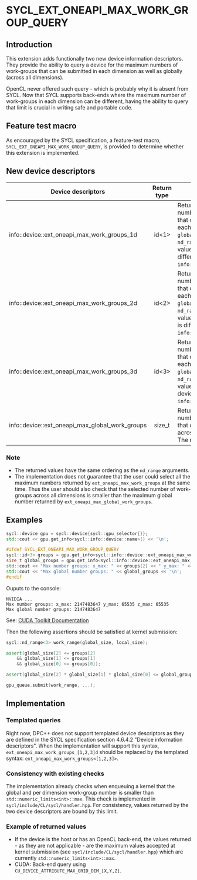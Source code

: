 # SYCL_EXT_ONEAPI_MAX_WORK_GROUP_QUERY

## Introduction

This extension adds functionally two new device information descriptors. They provide the ability to query a device for the maximum numbers of work-groups that can be submitted in each dimension as well as globally (across all dimensions).

OpenCL never offered such query - which is probably why it is absent from SYCL. Now that SYCL supports back-ends where the maximum number of work-groups in each dimension can be different, having the ability to query that limit is crucial in writing safe and portable code.

## Feature test macro

As encouraged by the SYCL specification, a feature-test macro, `SYCL_EXT_ONEAPI_MAX_WORK_GROUP_QUERY`, is provided to determine whether this extension is implemented.

## New device descriptors

| Device descriptors                                     | Return type | Description                                                                                                                                                                                                             |
| ------------------------------------------------------ | ----------- | ----------------------------------------------------------------------------------------------------------------------------------------------------------------------------------------------------------------------- |
| info::device::ext_oneapi_max_work_groups_1d     |  id<1>      | Returns the maximum number of work-groups that can be submitted in each dimension of the `globalSize` of a `nd_range<1>`. The minimum value is `(1)` if the device is different than `info::device_type::custom`.       |
| info::device::ext_oneapi_max_work_groups_2d     |  id<2>      | Returns the maximum number of work-groups that can be submitted in each dimension of the `globalSize` of a `nd_range<2>`. The minimum value is `(1, 1)` if the device is different than `info::device_type::custom`.    |
| info::device::ext_oneapi_max_work_groups_3d     |  id<3>      | Returns the maximum number of work-groups that can be submitted in each dimension of the `globalSize` of a `nd_range<3>`. The minimum value is `(1, 1, 1)` if the device is different than `info::device_type::custom`. |
| info::device::ext_oneapi_max_global_work_groups |  size_t     | Returns the maximum number of work-groups that can be submitted across all the dimensions. The minimum value is `1`.                                                                                                    |

### Note

- The returned values have the same ordering as the `nd_range` arguments.
- The implementation does not guarantee that the user could select all the maximum numbers returned by `ext_oneapi_max_work_groups` at the same time. Thus the user should also check that the selected number of work-groups across all dimensions is smaller than the maximum global number returned by `ext_oneapi_max_global_work_groups`.

## Examples

```c++
sycl::device gpu = sycl::device{sycl::gpu_selector{}};
std::cout << gpu.get_info<sycl::info::device::name>() << '\n';

#ifdef SYCL_EXT_ONEAPI_MAX_WORK_GROUP_QUERY
sycl::id<3> groups = gpu.get_info<sycl::info::device::ext_oneapi_max_work_groups_3d>();
size_t global_groups = gpu.get_info<sycl::info::device::ext_oneapi_max_global_work_groups>();
std::cout << "Max number groups: x_max: " << groups[2] << " y_max: " << groups[1] << " z_max: " << groups[0] << '\n';
std::cout << "Max global number groups: " << global_groups << '\n';
#endif
```

Ouputs to the console:

```
NVIDIA ...
Max number groups: x_max: 2147483647 y_max: 65535 z_max: 65535
Max global number groups: 2147483647
```

See: [CUDA Toolkit Documentation](https://docs.nvidia.com/cuda/cuda-c-programming-guide/index.html#compute-capabilities)

Then the following assertions should be satisfied at kernel submission:

```C++
sycl::nd_range<3> work_range(global_size, local_size);

assert(global_size[2] <= groups[2]
    && global_size[1] <= groups[1]
    && global_size[0] <= groups[0]);

assert(global_size[2] * global_size[1] * global_size[0] <= global_groups); //Make sure not to exceed integer representation size in the multiplication.

gpu_queue.submit(work_range, ...);
```

## Implementation

### Templated queries

Right now, DPC++ does not support templated device descriptors as they are defined in the SYCL specification section 4.6.4.2 "Device information descriptors". When the implementation will support this syntax, `ext_oneapi_max_work_groups_[1,2,3]d` should be replaced by the templated syntax: `ext_oneapi_max_work_groups<[1,2,3]>`.
### Consistency with existing checks

The implementation already checks when enqueuing a kernel that the global and per dimension work-group number is smaller than `std::numeric_limits<int>::max`. This check is implemented in `sycl/include/CL/sycl/handler.hpp`. For consistency, values returned by the two device descriptors are bound by this limit.

### Example of returned values

- If the device is the host or has an OpenCL back-end, the values returned - as they are not applicable - are the maximum values accepted at kernel submission (see `sycl/include/CL/sycl/handler.hpp`) which are currently `std::numeric_limits<int>::max`.
- CUDA: Back-end query using `CU_DEVICE_ATTRIBUTE_MAX_GRID_DIM_[X,Y,Z]`.
